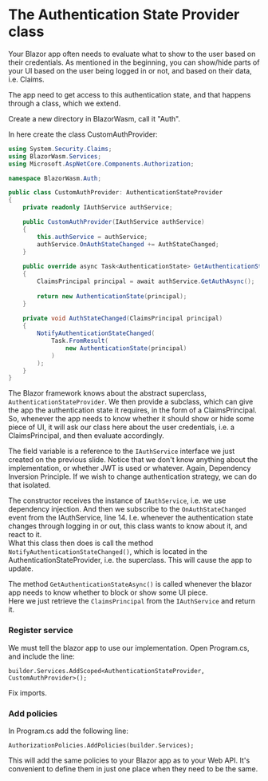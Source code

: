 # The Authentication State Provider class
Your Blazor app often needs to evaluate what to show to the user based on their credentials. 
As mentioned in the beginning, you can show/hide parts of your UI based on the user being logged in or not,
and based on their data, i.e. Claims.

The app need to get access to this authentication state, and that happens through a class, which we extend.

Create a new directory in BlazorWasm, call it "Auth".

In here create the class CustomAuthProvider:

```csharp
using System.Security.Claims;
using BlazorWasm.Services;
using Microsoft.AspNetCore.Components.Authorization;

namespace BlazorWasm.Auth;

public class CustomAuthProvider: AuthenticationStateProvider
{
    private readonly IAuthService authService;

    public CustomAuthProvider(IAuthService authService)
    {
        this.authService = authService;
        authService.OnAuthStateChanged += AuthStateChanged;
    }
    
    public override async Task<AuthenticationState> GetAuthenticationStateAsync()
    {
        ClaimsPrincipal principal = await authService.GetAuthAsync();
        
        return new AuthenticationState(principal);
    }
    
    private void AuthStateChanged(ClaimsPrincipal principal)
    {
        NotifyAuthenticationStateChanged(
            Task.FromResult(
                new AuthenticationState(principal)
            )
        );
    }
}
```

The Blazor framework knows about the abstract superclass, `AuthenticationStateProvider`. We then provide a subclass, which can give the app the authentication state it requires, in the form of a ClaimsPrincipal. 
So, whenever the app needs to know whether it should show or hide some piece of UI, it will ask our class here about the user credentials, i.e. a ClaimsPrincipal, and then evaluate accordingly.

The field variable is a reference to the `IAuthService` interface we just created on the previous slide. Notice that we don't know anything about the implementation, or whether JWT is used or whatever. Again, Dependency Inversion Principle. If we wish to change authentication strategy, we can do that isolated.

The constructor receives the instance of `IAuthService`, i.e. we use dependency injection. 
And then we subscribe to the `OnAuthStateChanged` event from the IAuthService, line 14. I.e. whenever the authentication state changes through logging in or out, this class wants to know about it, and react to it.\
What this class then does is call the method `NotifyAuthenticationStateChanged()`, which is located in the AuthenticationStateProvider, i.e. the superclass. This will cause the app to update.

The method `GetAuthenticationStateAsync()` is called whenever the blazor app needs to know whether to block or show some UI piece.\
Here we just retrieve the `ClaimsPrincipal` from the `IAuthService` and return it.

### Register service
We must tell the blazor app to use our implementation. Open Program.cs, and include the line:

`builder.Services.AddScoped<AuthenticationStateProvider, CustomAuthProvider>();`

Fix imports.


### Add policies
In Program.cs add the following line:

`AuthorizationPolicies.AddPolicies(builder.Services);`

This will add the same policies to your Blazor app as to your Web API. It's convenient to define them in just one place when they need to be the same.